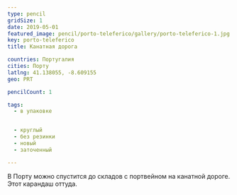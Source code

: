 ```yaml
---
type: pencil
gridSize: 1
date: 2019-05-01
featured_image: pencil/porto-teleferico/gallery/porto-teleferico-1.jpg
key: porto-teleferico
title: Канатная дорога

countries: Португалия
cities: Порту
latlng: 41.138055, -8.609155
geo: PRT

pencilCount: 1

tags:
  - в упаковке


  - круглый
  - без резинки
  - новый
  - заточенный

---
```


В Порту можно спустится до складов с портвейном на канатной дороге. Этот карандаш оттуда.
